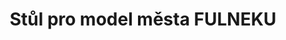 ---
id: 9fe43803-5418-41ba-bb8e-835ba253a78c
title: "Stůl pro model města FULNEKU"
price: 10000
year: 2018
description: "Vlastní stůl pro model města Fulneku jsme díky Klášternímu kouskování 2018 zadali zhotovit místnímu stolaři, který se postaral o to, aby byl funkční, bytelný i krásný."
kouskovani: true
locationName: undefined
position:
  lng: 17.9071717367691
  lat: 49.71509426055534
---